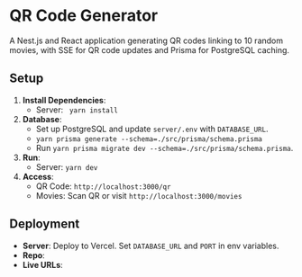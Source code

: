 # QR Code Generator

A Nest.js and React application generating QR codes linking to 10 random movies, with SSE for QR code updates and Prisma for PostgreSQL caching.

## Setup
1. **Install Dependencies**:
   - Server: ` yarn install`
2. **Database**:
   - Set up PostgreSQL and update `server/.env` with `DATABASE_URL`.
   - `yarn prisma generate --schema=./src/prisma/schema.prisma`
   - Run `yarn prisma migrate dev --schema=./src/prisma/schema.prisma`.
3. **Run**:
   - Server: `yarn dev`
4. **Access**:
   - QR Code: `http://localhost:3000/qr`
   - Movies: Scan QR or visit `http://localhost:3000/movies`

## Deployment
- **Server**: Deploy to Vercel. Set `DATABASE_URL` and `PORT` in env variables.
- **Repo**: 
- **Live URLs**: 